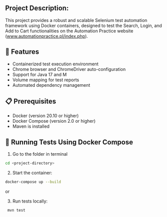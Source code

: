 ## Project Description:
This project provides a robust and scalable Selenium test automation framework using Docker containers, designed to test the Search, Login, and Add to Cart functionalities on the Automation Practice website (www.automationpractice.pl/index.php).

## 🚀 Features

- Containerized test execution environment
- Chrome browser and ChromeDriver auto-configuration
- Support for Java 17 and M
- Volume mapping for test reports
- Automated dependency management

## 📋 Prerequisites

- Docker (version 20.10 or higher)
- Docker Compose (version 2.0 or higher)
- Maven is installed


## 🚀 Running Tests Using Docker Compose
1. Go to the folder in terminal
```bash
cd <project-directory>
```
2. Start the container:
```bash
docker-compose up --build
```
or 

3. Run tests locally:
```bash
 mvn test
```
